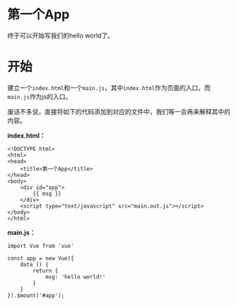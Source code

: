 # 第一个App

终于可以开始写我们的hello world了。

# 开始

建立一个`index.html`和一个`main.js`，其中`index.html`作为页面的入口，而`main.js`作为js的入口。

废话不多说，直接将如下的代码添加到对应的文件中，我们等一会再来解释其中的内容。

**index.html：**

```
<!DOCTYPE html>
<html>
<head>
	<title>第一个App</title>
</head>
<body>
	<div id="app">
		{{ msg }}
	</div>
	<script type="text/javascript" src="main.out.js"></script>
</body>
</html>
```

**main.js：**

```
import Vue from 'vue'

const app = new Vue({
	data () {
		return {
			msg: 'hello world!'
		}
	}
}).$mount('#app');
```



